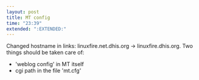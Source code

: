 ```yaml
---
layout: post
title: MT config
time: "23:39"
extended: ":EXTENDED:"
---
```


Changed hostname in links: linuxfire.net.dhis.org -> linuxfire.dhis.org. Two things should be taken care of:
<ul><li>'weblog config' in MT itself</li><li>cgi path in the file 'mt.cfg'</li></ul>

